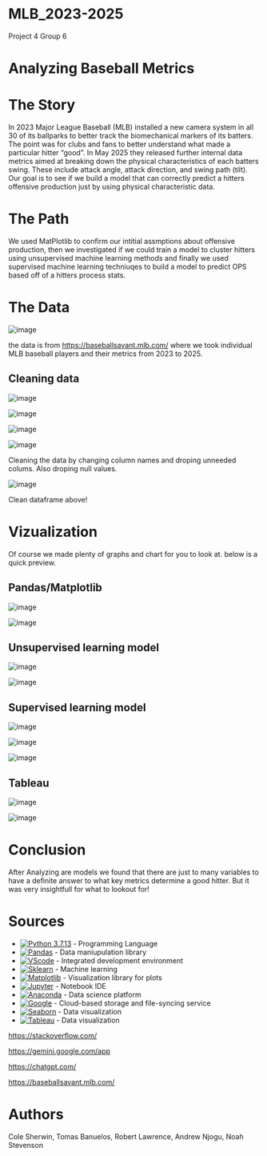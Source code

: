 # MLB_2023-2025
Project 4 Group 6

# Analyzing Baseball Metrics

# The Story

In 2023 Major League Baseball (MLB) installed a new camera system in all 30 of its ballparks to better track the biomechanical markers of its batters.  The point was for clubs and fans to better understand what made a particular hitter “good”. In May 2025 they released further internal data metrics aimed at breaking down the physical characteristics of each batters swing. These include attack angle, attack direction, and swing path (tilt). 
Our goal is to see if we build a model that can correctly predict a hitters offensive production just by using physical characteristic data.

# The Path
We used MatPlotlib to confirm our intitial assmptions about offensive production, then we investigated if we could train a model to cluster hitters using unsupervised machine learning methods and finally we used supervised machine learning techniuqes to build a model to predict OPS based off of a hitters process stats.

# The Data

![image](https://github.com/user-attachments/assets/e69afa03-5c40-44c7-aa84-0c6152e369ca)

the data is from  https://baseballsavant.mlb.com/ where we took individual MLB baseball players and their metrics from 2023 to 2025. 

## Cleaning data
![image](https://github.com/user-attachments/assets/9cd432a2-bef5-4b03-a382-5e5f4473ffb2)

![image](https://github.com/user-attachments/assets/d1835373-d801-4b35-a401-39762cdf05fc)

![image](https://github.com/user-attachments/assets/f79197cd-3151-4a58-bf19-846153b27865)

![image](https://github.com/user-attachments/assets/e6ce791e-413b-4715-b747-e58c20098030)

Cleaning the data by changing column names and droping unneeded colums. Also droping null values.

![image](https://github.com/user-attachments/assets/d2d72d4f-f128-4e1a-adaa-3a641aea1c65)

Clean dataframe above!

# Vizualization 

Of course we made plenty of graphs and chart for you to look at. below is a quick preview.

## Pandas/Matplotlib
![image](https://github.com/user-attachments/assets/6ebfe4a0-e73c-4223-81ae-c98131d6df70)

![image](https://github.com/user-attachments/assets/4be6f60d-e47e-4b20-b48f-c72f2b0f6656)

## Unsupervised learning model
![image](https://github.com/user-attachments/assets/b26f2ef7-0788-490e-9bbf-fdaeb223a68f)

![image](https://github.com/user-attachments/assets/9fac3739-ea1f-44c6-9d6d-60303116e538)

## Supervised learning model
![image](https://github.com/user-attachments/assets/434ff360-b442-4f62-ae03-56171fcb98d0)

![image](https://github.com/user-attachments/assets/96387862-bd3d-4022-91f0-74e3ce6c2990)

![image](https://github.com/user-attachments/assets/705b8519-23b3-4869-9890-3e67c1d8e807)

## Tableau
![image](https://github.com/user-attachments/assets/30dce459-5b13-4cec-b337-d5912fd65760)

![image](https://github.com/user-attachments/assets/b2e60212-512c-4efe-8c31-d01d1b25ac86)



# Conclusion 

After Analyzing are models we found that there are just to many variables to have a definite answer to what key metrics determine a good hitter. But it was very insightfull for what to lookout for!

# Sources

- [![Python 3.7.13](https://img.shields.io/badge/python-3670A0?style=for-the-badge&logo=python&logoColor=ffdd54)]([https://www.python.org/downloads/release/python-3713/) - Programming Language
- [![Pandas](https://img.shields.io/badge/Pandas-2C2D72?style=for-the-badge&logo=pandas&logoColor=white)](https://pandas.pydata.org/docs/#) - Data maniupulation library
- [![VScode](https://img.shields.io/badge/Vscode-777BB4?style=for-the-badge&logo=VScode&logoColor=white)](https://code.visualstudio.com/) - Integrated development environment 
- [![Sklearn](https://img.shields.io/badge/Sklearn-2C2D72?style=for-the-badge&logo=Scikit&logoColor=white)](https://scikit-learn.org/stable/) - Machine learning
- [![Matplotlib](https://img.shields.io/badge/Matplotlib-3776AB?style=for-the-badge&logo=plotly&logoColor=white)](https://matplotlib.org/) - Visualization library for plots
- [![Jupyter](https://img.shields.io/badge/Jupyter-F37626.svg?&style=for-the-badge&logo=Jupyter&logoColor=white)](https://jupyter.org/) - Notebook IDE
- [![Anaconda](https://img.shields.io/badge/Anaconda-44A833?style=for-the-badge&logo=anaconda&logoColor=white)](https://www.anaconda.com/) - Data science platform
- [![Google](https://img.shields.io/badge/Google-3776AB?style=for-the-badge&logo=Google&logoColor=white)](https://www.google.com/) - Cloud-based storage and file-syncing service
- [![Seaborn](https://img.shields.io/badge/Seaborn-44A833?style=for-the-badge&logo=seaborn&logoColor=white)](https://seaborn.pydata.org/) - Data visualization
- [![Tableau](https://img.shields.io/badge/Tableau-3670A0?style=for-the-badge&logo=tableau&logoColor=ffdd54)](https://www.tableau.com/) - Data visualization

https://stackoverflow.com/

https://gemini.google.com/app

https://chatgpt.com/

https://baseballsavant.mlb.com/

# Authors 

Cole Sherwin, Tomas Banuelos, Robert Lawrence, Andrew Njogu, Noah Stevenson

